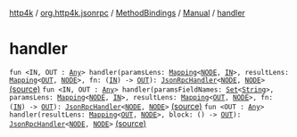 [http4k](../../../index.md) / [org.http4k.jsonrpc](../../index.md) / [MethodBindings](../index.md) / [Manual](index.md) / [handler](./handler.md)

# handler

`fun <IN, OUT : `[`Any`](https://kotlinlang.org/api/latest/jvm/stdlib/kotlin/-any/index.html)`> handler(paramsLens: `[`Mapping`](../../-mapping/index.md)`<`[`NODE`](index.md#NODE)`, `[`IN`](handler.md#IN)`>, resultLens: `[`Mapping`](../../-mapping/index.md)`<`[`OUT`](handler.md#OUT)`, `[`NODE`](index.md#NODE)`>, fn: (`[`IN`](handler.md#IN)`) -> `[`OUT`](handler.md#OUT)`): `[`JsonRpcHandler`](../../-json-rpc-handler.md)`<`[`NODE`](index.md#NODE)`, `[`NODE`](index.md#NODE)`>` [(source)](https://github.com/http4k/http4k/blob/master/http4k-jsonrpc/src/main/kotlin/org/http4k/jsonrpc/MethodBindings.kt#L21)
`fun <IN, OUT : `[`Any`](https://kotlinlang.org/api/latest/jvm/stdlib/kotlin/-any/index.html)`> handler(paramsFieldNames: `[`Set`](https://kotlinlang.org/api/latest/jvm/stdlib/kotlin.collections/-set/index.html)`<`[`String`](https://kotlinlang.org/api/latest/jvm/stdlib/kotlin/-string/index.html)`>, paramsLens: `[`Mapping`](../../-mapping/index.md)`<`[`NODE`](index.md#NODE)`, `[`IN`](handler.md#IN)`>, resultLens: `[`Mapping`](../../-mapping/index.md)`<`[`OUT`](handler.md#OUT)`, `[`NODE`](index.md#NODE)`>, fn: (`[`IN`](handler.md#IN)`) -> `[`OUT`](handler.md#OUT)`): `[`JsonRpcHandler`](../../-json-rpc-handler.md)`<`[`NODE`](index.md#NODE)`, `[`NODE`](index.md#NODE)`>` [(source)](https://github.com/http4k/http4k/blob/master/http4k-jsonrpc/src/main/kotlin/org/http4k/jsonrpc/MethodBindings.kt#L26)
`fun <OUT : `[`Any`](https://kotlinlang.org/api/latest/jvm/stdlib/kotlin/-any/index.html)`> handler(resultLens: `[`Mapping`](../../-mapping/index.md)`<`[`OUT`](handler.md#OUT)`, `[`NODE`](index.md#NODE)`>, block: () -> `[`OUT`](handler.md#OUT)`): `[`JsonRpcHandler`](../../-json-rpc-handler.md)`<`[`NODE`](index.md#NODE)`, `[`NODE`](index.md#NODE)`>` [(source)](https://github.com/http4k/http4k/blob/master/http4k-jsonrpc/src/main/kotlin/org/http4k/jsonrpc/MethodBindings.kt#L32)